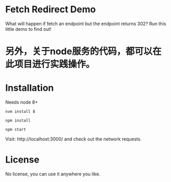 # Fetch Redirect Demo

What will happen if fetch an endpoint but the endpoint returns 302? Run this little demo to find out!
# 另外，关于node服务的代码，都可以在此项目进行实践操作。

# Installation

Needs node 8+

    nvm install 8

    npm install

    npm start

Visit: http://localhost:3000/ and check out the network requests.

# License

No license, you can use it anywhere you like.

